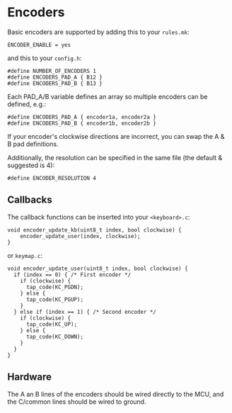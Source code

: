 # Encoders

Basic encoders are supported by adding this to your `rules.mk`:

    ENCODER_ENABLE = yes

and this to your `config.h`:

    #define NUMBER_OF_ENCODERS 1
    #define ENCODERS_PAD_A { B12 }
    #define ENCODERS_PAD_B { B13 }

Each PAD_A/B variable defines an array so multiple encoders can be defined, e.g.:

    #define ENCODERS_PAD_A { encoder1a, encoder2a }
    #define ENCODERS_PAD_B { encoder1b, encoder2b }

If your encoder's clockwise directions are incorrect, you can swap the A & B pad definitions.

Additionally, the resolution can be specified in the same file (the default & suggested is 4):

    #define ENCODER_RESOLUTION 4

## Callbacks

The callback functions can be inserted into your `<keyboard>.c`:

    void encoder_update_kb(uint8_t index, bool clockwise) {
        encoder_update_user(index, clockwise);
    }

or `keymap.c`:

    void encoder_update_user(uint8_t index, bool clockwise) {
      if (index == 0) { /* First encoder */
        if (clockwise) {
          tap_code(KC_PGDN);
        } else {
          tap_code(KC_PGUP);
        }
      } else if (index == 1) { /* Second encoder */  
        if (clockwise) {
          tap_code(KC_UP);
        } else {
          tap_code(KC_DOWN);
        }
      }
    }

## Hardware

The A an B lines of the encoders should be wired directly to the MCU, and the C/common lines should be wired to ground.
